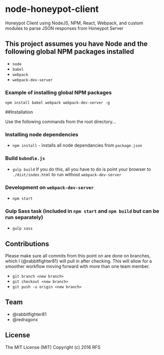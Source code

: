# node-honeypot-client
Honeypot Client using NodeJS, NPM, React, Webpack, and custom modules to parse JSON responses from Honeypot Server

## This project assumes you have Node and the following global NPM packages installed 
* `node`
* `babel`
* `webpack`
* `webpack-dev-server`

### Example of installing global NPM packages
`npm install babel webpack webpack-dev-server -g`

##Installation

Use the following commands from the root directory...

### Installing node dependencies
* `npm install` - installs all node dependancies from `package.json`

### Build `bubndle.js`
* `gulp build`
If you do this, all you have to do is point your browser to `./dist/index.html` to run without `webpack-dev-server`

### Development on `webpack-dev-server`
* `npm start`

### Gulp Sass task (included in `npm start` and `npm build` but can be run separately)
* `gulp sass`

## Contributions
Please make sure all commits from this point on are done on branches, which I (@rabbitfighter81) will pull in after checking. This will allow for a smoother workflow moving forward with more than one team member.

* `git branch <new branch>`
* `git checkout <new branch>`
* `git push -u origin <new branch>`

## Team
* @rabbitfighter81
* @redragonx

## License
The MIT License (MIT)
Copyright (c) 2016 RFS
